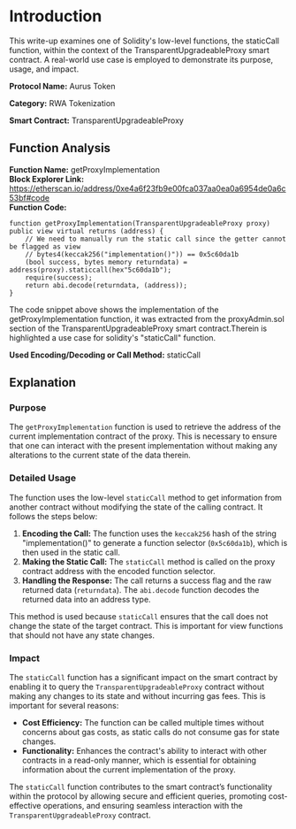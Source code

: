
# Introduction
This write-up examines one of Solidity's low-level functions, the staticCall function, within the context of the TransparentUpgradeableProxy smart contract. A real-world use case is employed to demonstrate its purpose, usage, and impact.

**Protocol Name:** Aurus Token  

**Category:** RWA Tokenization  

**Smart Contract:** TransparentUpgradeableProxy  

## Function Analysis

**Function Name:** getProxyImplementation  
**Block Explorer Link:** https://etherscan.io/address/0xe4a6f23fb9e00fca037aa0ea0a6954de0a6c53bf#code  
**Function Code:**  
```solidity
function getProxyImplementation(TransparentUpgradeableProxy proxy) public view virtual returns (address) {
    // We need to manually run the static call since the getter cannot be flagged as view
    // bytes4(keccak256("implementation()")) == 0x5c60da1b
    (bool success, bytes memory returndata) = address(proxy).staticcall(hex"5c60da1b");
    require(success);
    return abi.decode(returndata, (address));
}
```
The code snippet above shows the implementation of the getProxyImplementation function, it was extracted from the proxyAdmin.sol section of the TransparentUpgradeableProxy smart contract.Therein is highlighted a use case for solidity's "staticCall" function.

**Used Encoding/Decoding or Call Method:** staticCall

## Explanation

### Purpose
The `getProxyImplementation` function is used to retrieve the address of the current implementation contract of the proxy. This is necessary to ensure that one can interact with the present implementation without making any alterations to the current state of the data therein.

### Detailed Usage
The function uses the low-level `staticCall` method to get information from another contract without modifying the state of the calling contract. It follows the steps below:
1. **Encoding the Call:** The function uses the `keccak256` hash of the string "implementation()" to generate a function selector (`0x5c60da1b`), which is then used in the static call.
2. **Making the Static Call:** The `staticCall` method is called on the proxy contract address with the encoded function selector.
3. **Handling the Response:** The call returns a success flag and the raw returned data (`returndata`). The `abi.decode` function decodes the returned data into an address type.

This method is used because `staticCall` ensures that the call does not change the state of the target contract. This is important for view functions that should not have any state changes.

### Impact
The `staticCall` function has a significant impact on the smart contract by enabling it to query the `TransparentUpgradeableProxy` contract without making any changes to its state and without incurring gas fees. This is important for several reasons:
- **Cost Efficiency:** The function can be called multiple times without concerns about gas costs, as static calls do not consume gas for state changes.
- **Functionality:** Enhances the contract's ability to interact with other contracts in a read-only manner, which is essential for obtaining information about the current implementation of the proxy.

The `staticCall` function contributes to the smart contract’s functionality within the protocol by allowing secure and efficient queries, promoting cost-effective operations, and ensuring seamless interaction with the `TransparentUpgradeableProxy` contract.
```
